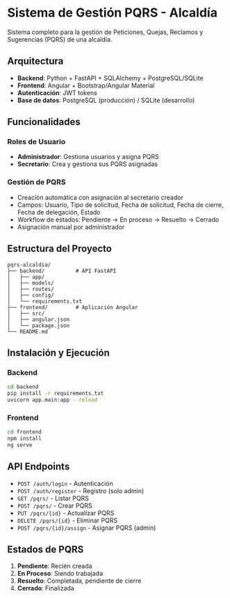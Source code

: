 # Sistema de Gestión PQRS - Alcaldía

Sistema completo para la gestión de Peticiones, Quejas, Reclamos y Sugerencias (PQRS) de una alcaldía.

## Arquitectura

- **Backend**: Python + FastAPI + SQLAlchemy + PostgreSQL/SQLite
- **Frontend**: Angular + Bootstrap/Angular Material
- **Autenticación**: JWT tokens
- **Base de datos**: PostgreSQL (producción) / SQLite (desarrollo)

## Funcionalidades

### Roles de Usuario
- **Administrador**: Gestiona usuarios y asigna PQRS
- **Secretario**: Crea y gestiona sus PQRS asignadas

### Gestión de PQRS
- Creación automática con asignación al secretario creador
- Campos: Usuario, Tipo de solicitud, Fecha de solicitud, Fecha de cierre, Fecha de delegación, Estado
- Workflow de estados: Pendiente → En proceso → Resuelto → Cerrado
- Asignación manual por administrador

## Estructura del Proyecto

```
pqrs-alcaldia/
├── backend/          # API FastAPI
│   ├── app/
│   ├── models/
│   ├── routes/
│   ├── config/
│   └── requirements.txt
├── frontend/         # Aplicación Angular
│   ├── src/
│   ├── angular.json
│   └── package.json
└── README.md
```

## Instalación y Ejecución

### Backend
```bash
cd backend
pip install -r requirements.txt
uvicorn app.main:app --reload
```

### Frontend
```bash
cd frontend
npm install
ng serve
```

## API Endpoints

- `POST /auth/login` - Autenticación
- `POST /auth/register` - Registro (solo admin)
- `GET /pqrs/` - Listar PQRS
- `POST /pqrs/` - Crear PQRS
- `PUT /pqrs/{id}` - Actualizar PQRS
- `DELETE /pqrs/{id}` - Eliminar PQRS
- `POST /pqrs/{id}/assign` - Asignar PQRS (admin)

## Estados de PQRS

1. **Pendiente**: Recién creada
2. **En Proceso**: Siendo trabajada
3. **Resuelto**: Completada, pendiente de cierre
4. **Cerrado**: Finalizada